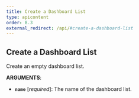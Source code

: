 ```yaml
---
title: Create a Dashboard List
type: apicontent
order: 8.3
external_redirect: /api/#create-a-dashboard-list
---
```


## Create a Dashboard List

Create an empty dashboard list.

**ARGUMENTS**:

*   **`name`** [*required*]:
    The name of the dashboard list.
